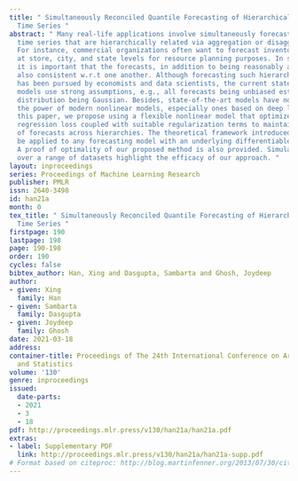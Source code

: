 ```yaml
---
title: " Simultaneously Reconciled Quantile Forecasting of Hierarchically Related
  Time Series "
abstract: " Many real-life applications involve simultaneously forecasting multiple
  time series that are hierarchically related via aggregation or disaggregation operations.
  For instance, commercial organizations often want to forecast inventories simultaneously
  at store, city, and state levels for resource planning purposes. In such applications,
  it is important that the forecasts, in addition to being reasonably accurate, are
  also consistent w.r.t one another. Although forecasting such hierarchical time series
  has been pursued by economists and data scientists, the current state-of-the-art
  models use strong assumptions, e.g., all forecasts being unbiased estimates, noise
  distribution being Gaussian. Besides, state-of-the-art models have not harnessed
  the power of modern nonlinear models, especially ones based on deep learning. In
  this paper, we propose using a flexible nonlinear model that optimizes quantile
  regression loss coupled with suitable regularization terms to maintain the consistency
  of forecasts across hierarchies. The theoretical framework introduced herein can
  be applied to any forecasting model with an underlying differentiable loss function.
  A proof of optimality of our proposed method is also provided. Simulation studies
  over a range of datasets highlight the efficacy of our approach. "
layout: inproceedings
series: Proceedings of Machine Learning Research
publisher: PMLR
issn: 2640-3498
id: han21a
month: 0
tex_title: " Simultaneously Reconciled Quantile Forecasting of Hierarchically Related
  Time Series "
firstpage: 190
lastpage: 198
page: 190-198
order: 190
cycles: false
bibtex_author: Han, Xing and Dasgupta, Sambarta and Ghosh, Joydeep
author:
- given: Xing
  family: Han
- given: Sambarta
  family: Dasgupta
- given: Joydeep
  family: Ghosh
date: 2021-03-18
address: 
container-title: Proceedings of The 24th International Conference on Artificial Intelligence
  and Statistics
volume: '130'
genre: inproceedings
issued:
  date-parts:
  - 2021
  - 3
  - 18
pdf: http://proceedings.mlr.press/v130/han21a/han21a.pdf
extras:
- label: Supplementary PDF
  link: http://proceedings.mlr.press/v130/han21a/han21a-supp.pdf
# Format based on citeproc: http://blog.martinfenner.org/2013/07/30/citeproc-yaml-for-bibliographies/
---
```

